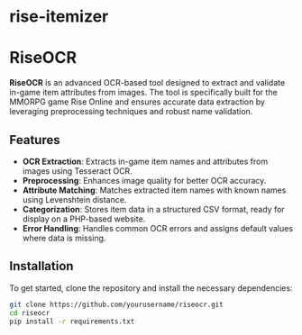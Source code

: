 # rise-itemizer
# RiseOCR

**RiseOCR** is an advanced OCR-based tool designed to extract and validate in-game item attributes from images. The tool is specifically built for the MMORPG game Rise Online and ensures accurate data extraction by leveraging preprocessing techniques and robust name validation.

## Features

- **OCR Extraction**: Extracts in-game item names and attributes from images using Tesseract OCR.
- **Preprocessing**: Enhances image quality for better OCR accuracy.
- **Attribute Matching**: Matches extracted item names with known names using Levenshtein distance.
- **Categorization**: Stores item data in a structured CSV format, ready for display on a PHP-based website.
- **Error Handling**: Handles common OCR errors and assigns default values where data is missing.

## Installation

To get started, clone the repository and install the necessary dependencies:

```bash
git clone https://github.com/yourusername/riseocr.git
cd riseocr
pip install -r requirements.txt


